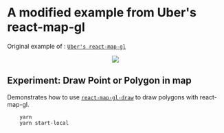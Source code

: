 # A modified example from Uber's react-map-gl
Original example of : [`Uber's react-map-gl`](https://github.com/uber/react-map-gl/tree/5.1-release/examples/draw-polygon)

<div align="center">
  <img src="https://avatars3.githubusercontent.com/u/2105791?v=3&s=200" />
</div>

## Experiment: Draw Point or Polygon in map

Demonstrates how to use [`react-map-gl-draw`](https://github.com/uber/nebula.gl/tree/master/modules/react-map-gl-draw) to draw polygons with react-map-gl.

```
    yarn 
    yarn start-local
```

